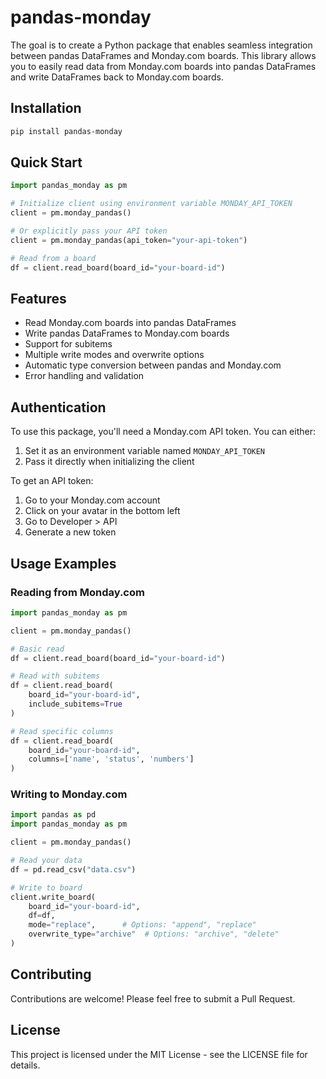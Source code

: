 # pandas-monday

The goal is to create a Python package that enables seamless integration between pandas DataFrames and Monday.com boards. This library allows you to easily read data from Monday.com boards into pandas DataFrames and write DataFrames back to Monday.com boards.

## Installation

```bash
pip install pandas-monday
```

## Quick Start

```python
import pandas_monday as pm

# Initialize client using environment variable MONDAY_API_TOKEN
client = pm.monday_pandas()

# Or explicitly pass your API token
client = pm.monday_pandas(api_token="your-api-token")

# Read from a board
df = client.read_board(board_id="your-board-id")
```

## Features

- Read Monday.com boards into pandas DataFrames
- Write pandas DataFrames to Monday.com boards
- Support for subitems
- Multiple write modes and overwrite options
- Automatic type conversion between pandas and Monday.com
- Error handling and validation

## Authentication

To use this package, you'll need a Monday.com API token. You can either:

1. Set it as an environment variable named `MONDAY_API_TOKEN`
2. Pass it directly when initializing the client

To get an API token:
1. Go to your Monday.com account
2. Click on your avatar in the bottom left
3. Go to Developer > API
4. Generate a new token

## Usage Examples

### Reading from Monday.com

```python
import pandas_monday as pm

client = pm.monday_pandas()

# Basic read
df = client.read_board(board_id="your-board-id")

# Read with subitems
df = client.read_board(
    board_id="your-board-id",
    include_subitems=True
)

# Read specific columns
df = client.read_board(
    board_id="your-board-id",
    columns=['name', 'status', 'numbers']
)
```

### Writing to Monday.com

```python
import pandas as pd
import pandas_monday as pm

client = pm.monday_pandas()

# Read your data
df = pd.read_csv("data.csv")

# Write to board
client.write_board(
    board_id="your-board-id",
    df=df,
    mode="replace",      # Options: "append", "replace"
    overwrite_type="archive"  # Options: "archive", "delete"
)
```

## Contributing

Contributions are welcome! Please feel free to submit a Pull Request.

## License

This project is licensed under the MIT License - see the LICENSE file for details.
